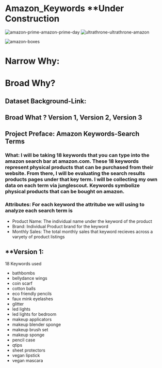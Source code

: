 # Amazon_Keywords **Under Construction

![amazon-prime-amazon-prime-day](https://user-images.githubusercontent.com/104231685/185825529-4c0616d4-bda6-4376-8c2b-f385cce1aca7.gif)
![ultrathrone-ultrathrone-amazon](https://user-images.githubusercontent.com/104231685/185825808-236b4931-73d0-4566-9485-469ad00cb6a1.gif)

![amazon-boxes](https://media.giphy.com/media/3o7btR4w5GK8CTpNOU/giphy-downsized-large.gif)


# Narrow Why: 
# Broad Why? 

## Dataset Background-Link: 


## Broad What ? Version 1, Version 2, Version 3

## Project Preface: Amazon Keywords-Search Terms
### What: I will be taking 18 keywords that you can type into the amazon search bar at amazon.com. These 18 keywords represent physical products that can be purchased from their website. From there, I will be evaluating the search results products pages under that key term. I will be collecting  my own data on each term via junglescout. Keywords symbolize physical products that can be bought on amazon. 
### Attributes: For each keyword the attritube we will using to analyze each search term is 
* Product Name: The individual name under the keyword of the product 
* Brand: Individual Product brand for the keyword
* Monthly Sales: The total monthly sales that keyword recieves across a varyety of product listings 

## **Version 1:

18 Keywords used 
* bathbombs 
* bellydance wings 
* coin scarf
* cotton balls 
* eco friendly pencils
* faux mink eyelashes
* glitter
* led lights
* led lights for bedroom
* makeup applicators 
* makeup blender sponge 
* makeup brush set 
* makeup sponge 
* pencil case 
* qtips 
* sheet protectors 
* vegan lipstick 
* vegan mascara


